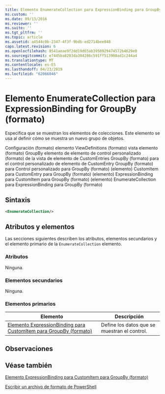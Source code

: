 ```yaml
---
title: Elemento EnumerateCollection para ExpressionBinding para GroupBy (formato) | Microsoft Docs
ms.custom: ''
ms.date: 09/13/2016
ms.reviewer: ''
ms.suite: ''
ms.tgt_pltfrm: ''
ms.topic: article
ms.assetid: a4544c0b-2347-4f3f-9bdb-ed2714bee048
caps.latest.revision: 6
ms.openlocfilehash: 8541aeae9f2dd19d65ab3950929474572b4629e0
ms.sourcegitcommit: e7445ba8203da304286c591ff513900ad1c244a4
ms.translationtype: MT
ms.contentlocale: es-ES
ms.lasthandoff: 04/23/2019
ms.locfileid: "62066046"
---
```

# <a name="enumeratecollection-element-for-expressionbinding-for-groupby-format"></a>Elemento EnumerateCollection para ExpressionBinding for GroupBy (formato)

Especifica que se muestran los elementos de colecciones. Este elemento se usa al definir cómo se muestra un nuevo grupo de objetos.

Configuración (formato) elemento ViewDefinitions (formato) vista elemento (formato) GroupBy elemento de elemento de control personalizado (formato) de la vista de elemento de CustomEntries GroupBy (formato) para el control personalizado de elemento de CustomEntry GroupBy (formato) para Control personalizado para GroupBy (formato) (elemento) CustomItem para CustomEntry para GroupBy (formato) (elemento) ExpressionBinding para CustomItem para GroupBy (formato) (elemento) EnumerateCollection para ExpressionBinding para GroupBy (formato)

## <a name="syntax"></a>Sintaxis

```xml
<EnumerateCollection/>
```

## <a name="attributes-and-elements"></a>Atributos y elementos

Las secciones siguientes describen los atributos, elementos secundarios y el elemento primario de la `EnumerateCollection` elemento.

### <a name="attributes"></a>Atributos

Ninguna.

### <a name="child-elements"></a>Elementos secundarios

Ninguna.

### <a name="parent-elements"></a>Elementos primarios

|Elemento|Descripción|
|-------------|-----------------|
|[Elemento ExpressionBinding para CustomItem para GroupBy (formato)](./expressionbinding-element-for-customitem-for-groupby-format.md)|Define los datos que se muestran el control.|

## <a name="remarks"></a>Observaciones

## <a name="see-also"></a>Véase también

[Elemento ExpressionBinding para CustomItem para GroupBy (formato)](./expressionbinding-element-for-customitem-for-groupby-format.md)

[Escribir un archivo de formato de PowerShell](./writing-a-powershell-formatting-file.md)
